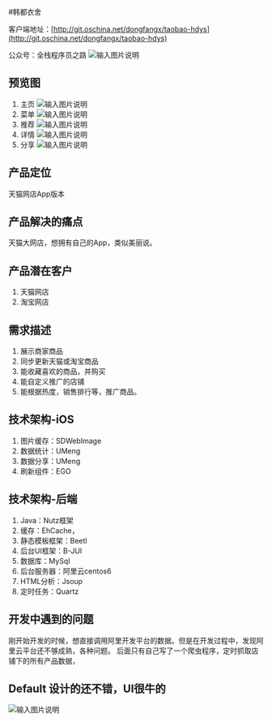 #韩都衣舍

客户端地址：[http://git.oschina.net/dongfangx/taobao-hdys](http://git.oschina.net/dongfangx/taobao-hdys)

公众号：全栈程序员之路
![输入图片说明](https://mp.weixin.qq.com/mp/qrcode?scene=10000004&size=102&__biz=MzIzMTE0NTE5Mg==&mid=2651421365&idx=1&sn=ec2b310f1888fca3560ba504af0077f5&send_time= "在这里输入图片标题")

## 预览图
1. 主页
![输入图片说明](https://git.oschina.net/uploads/images/2017/0715/210704_997cf683_3018.png "在这里输入图片标题")
2. 菜单
![输入图片说明](https://git.oschina.net/uploads/images/2017/0715/211544_5837717a_3018.png "在这里输入图片标题")
3. 推荐
![输入图片说明](https://git.oschina.net/uploads/images/2017/0715/211600_66a62085_3018.png "在这里输入图片标题")
4. 详情
![输入图片说明](https://git.oschina.net/uploads/images/2017/0715/210742_45d4c1bd_3018.png "在这里输入图片标题")
5. 分享
![输入图片说明](https://git.oschina.net/uploads/images/2017/0715/210751_e3475bc5_3018.png "在这里输入图片标题")

## 产品定位
天猫网店App版本

## 产品解决的痛点
天猫大网店，想拥有自己的App，类似美丽说。

## 产品潜在客户
1. 天猫网店
2. 淘宝网店

## 需求描述
1. 展示商家商品
2. 同步更新天猫或淘宝商品
3. 能收藏喜欢的商品，并购买
4. 能自定义推广的店铺
5. 能根据热度，销售排行等，推广商品。

## 技术架构-iOS
1. 图片缓存：SDWebImage
2. 数据统计：UMeng
3. 数据分享：UMeng
4. 刷新组件：EGO

## 技术架构-后端
1. Java：Nutz框架
2. 缓存：EhCache，
3. 静态模板框架：Beetl
4. 后台UI框架：B-JUI
5. 数据库：MySql
6. 后台服务器：阿里云centos6
7. HTML分析：Jsoup
8. 定时任务：Quartz

## 开发中遇到的问题
刚开始开发的时候，想直接调用阿里开发平台的数据。但是在开发过程中，发现阿里云平台还不够成熟，各种问题。
后面只有自己写了一个爬虫程序，定时抓取店铺下的所有产品数据，

## Default 设计的还不错，UI很牛的
![输入图片说明](https://git.oschina.net/uploads/images/2017/0715/210949_91b4a6f9_3018.png "在这里输入图片标题")
